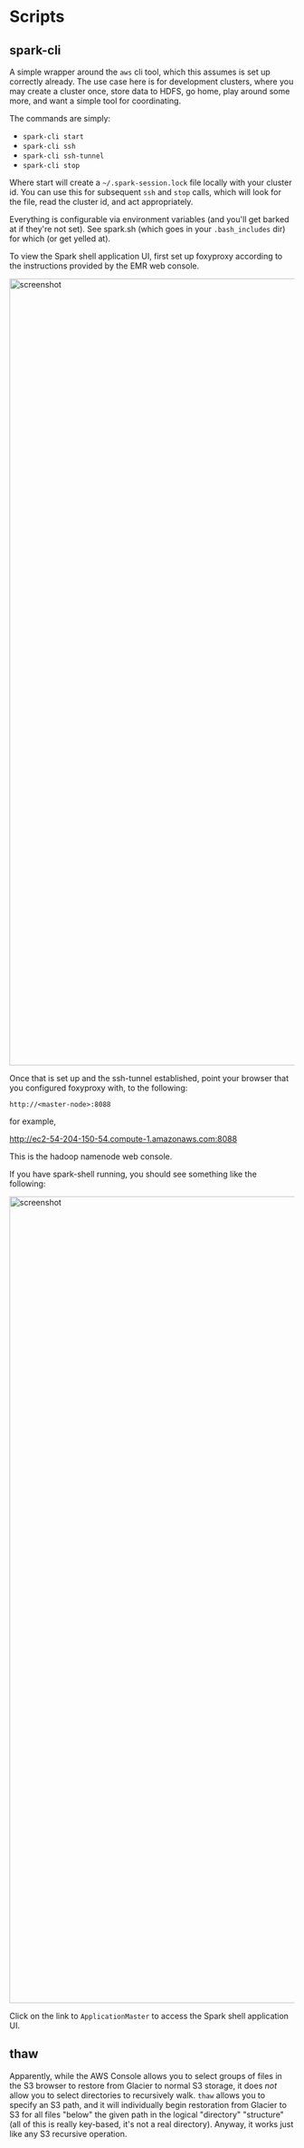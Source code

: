 # Scripts

## spark-cli

A simple wrapper around the `aws` cli tool, which this assumes is set up correctly already. The use case here is for development clusters, where you may create a cluster once, store data to HDFS, go home, play around some more, and want a simple tool for coordinating.

The commands are simply:
* `spark-cli start`
* `spark-cli ssh`
* `spark-cli ssh-tunnel`
* `spark-cli stop`

Where start will create a `~/.spark-session.lock` file locally with your cluster id. You can use this for subsequent `ssh` and `stop` calls, which will look for the file, read the cluster id, and act appropriately.

Everything is configurable via environment variables (and you'll get barked at if they're not set). See spark.sh (which goes in your `.bash_includes` dir) for which (or get yelled at).

To view the Spark shell application UI, first set up foxyproxy according to the instructions provided by the EMR web console.

<img width="1388" alt="screenshot" src="https://cloud.githubusercontent.com/assets/19576834/15733268/1bc40ae0-2839-11e6-8cc4-b9db8561d8ab.png">

Once that is set up and the ssh-tunnel established, point your browser that you configured foxyproxy with, to the following:

`http://<master-node>:8088`

for example,

http://ec2-54-204-150-54.compute-1.amazonaws.com:8088

This is the hadoop namenode web console.

If you have spark-shell running, you should see something like the following:

<img width="1423" alt="screenshot" src="https://cloud.githubusercontent.com/assets/19576834/15733354/013bbc58-283a-11e6-81d3-ef63e7a32fcb.png">

Click on the link to `ApplicationMaster` to access the Spark shell application UI.

## thaw

Apparently, while the AWS Console allows you to select groups of files in the S3 browser to restore from Glacier to normal S3 storage, it does _not_ allow you to select directories to recursively walk. `thaw` allows you to specify an S3 path, and it will individually begin restoration from Glacier to S3 for all files "below" the given path in the logical "directory" "structure" (all of this is really key-based, it's not a real directory). Anyway, it works just like any S3 recursive operation.

